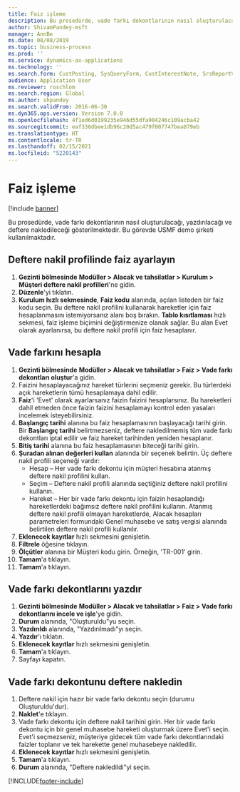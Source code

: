```yaml
---
title: Faiz işleme
description: Bu prosedürde, vade farkı dekontlarının nasıl oluşturulacağı, yazdırılacağı ve deftere nakledileceği gösterilmektedir.
author: ShivamPandey-msft
manager: AnnBe
ms.date: 08/08/2019
ms.topic: business-process
ms.prod: ''
ms.service: dynamics-ax-applications
ms.technology: ''
ms.search.form: CustPosting, SysQueryForm, CustInterestNote, SrsReportViewerForm
audience: Application User
ms.reviewer: roschlom
ms.search.region: Global
ms.author: shpandey
ms.search.validFrom: 2016-06-30
ms.dyn365.ops.version: Version 7.0.0
ms.openlocfilehash: 4f1ed6d0199235e946d55dfa904246c109acba42
ms.sourcegitcommit: eaf330dbee1db96c20d5ac479f007747bea079eb
ms.translationtype: HT
ms.contentlocale: tr-TR
ms.lasthandoff: 02/15/2021
ms.locfileid: "5220143"
---
```

# <a name="process-interest"></a>Faiz işleme

[!include [banner](../../includes/banner.md)]

Bu prosedürde, vade farkı dekontlarının nasıl oluşturulacağı, yazdırılacağı ve deftere nakledileceği gösterilmektedir. Bu görevde USMF demo şirketi kullanılmaktadır.


## <a name="set-up-interest-on-the-posting-profile"></a>Deftere nakil profilinde faiz ayarlayın
1. **Gezinti bölmesinde** **Modüller > Alacak ve tahsilatlar > Kurulum > Müşteri deftere nakil profilleri**'ne gidin.
2. **Düzenle**'yi tıklatın.
3. **Kurulum hızlı sekmesinde**, **Faiz kodu** alanında, açılan listeden bir faiz kodu seçin. Bu deftere nakil profilini kullanarak hareketler için faiz hesaplanmasını istemiyorsanız alanı boş bırakın. **Tablo kısıtlaması** hızlı sekmesi, faiz işleme biçimini değiştirmenize olanak sağlar. Bu alan Evet olarak ayarlanırsa, bu deftere nakil profili için faiz hesaplanır.  

## <a name="calculate-interest"></a>Vade farkını hesapla
1. **Gezinti bölmesinde** **Modüller > Alacak ve tahsilatlar > Faiz > Vade farkı dekontları oluştur**'a gidin.
2. Faizini hesaplayacağınız hareket türlerini seçmeniz gerekir. Bu türlerdeki açık hareketlerin tümü hesaplamaya dahil edilir.  
3. **Faiz**'i 'Evet' olarak ayarlarsanız faizin faizini hesaplarsınız. Bu hareketleri dahil etmeden önce faizin faizini hesaplamayı kontrol eden yasaları incelemek isteyebilirsiniz.  
4. **Başlangıç tarihi** alanına bu faiz hesaplamasının başlayacağı tarihi girin. Bir **Başlangıç tarihi** belirtmezseniz, deftere nakledilmemiş tüm vade farkı dekontları iptal edilir ve faiz hareket tarihinden yeniden hesaplanır.
5. **Bitiş tarihi** alanına bu faiz hesaplamasının biteceği tarihi girin.
6. **Şuradan alınan değerleri kullan** alanında bir seçenek belirtin. Üç deftere nakil profili seçeneği vardır:
    - Hesap – Her vade farkı dekontu için müşteri hesabına atanmış deftere nakil profilini kullan. 
    - Seçim – Deftere nakil profili alanında seçtiğiniz deftere nakil profilini kullanın.
    - Hareket – Her bir vade farkı dekontu için faizin hesaplandığı hareketlerdeki bağımsız deftere nakil profilini kullanın. Atanmış deftere nakil profili olmayan hareketlerde, Alacak hesapları parametreleri formundaki Genel muhasebe ve satış vergisi alanında belirtilen deftere nakil profili kullanılır.  
7. **Eklenecek kayıtlar** hızlı sekmesini genişletin.
8. **Filtrele** öğesine tıklayın.
9. **Ölçütler** alanına bir Müşteri kodu girin. Örneğin, 'TR-001' girin.
6. **Tamam**'a tıklayın.
7. **Tamam**'a tıklayın.

## <a name="print-interest-notes"></a>Vade farkı dekontlarını yazdır
1. **Gezinti bölmesinde** **Modüller > Alacak ve tahsilatlar > Faiz > Vade farkı dekontlarını incele ve işle**'ye gidin.
2. **Durum** alanında, "Oluşturuldu"yu seçin.
3. **Yazdırıldı** alanında, "Yazdırılmadı"yı seçin.
4. **Yazdır**'ı tıklatın.
5. **Eklenecek kayıtlar** hızlı sekmesini genişletin.
6. **Tamam**'a tıklayın.
7. Sayfayı kapatın.

## <a name="post-the-interest-note"></a>Vade farkı dekontunu deftere nakledin
1. Deftere nakil için hazır bir vade farkı dekontu seçin (durumu Oluşturuldu'dur).
2. **Naklet**'e tıklayın.
3. Vade farkı dekontu için deftere nakil tarihini girin. Her bir vade farkı dekontu için bir genel muhasebe hareketi oluşturmak üzere Evet'i seçin. Evet'i seçmezseniz, müşteriye gidecek tüm vade farkı dekontlarındaki faizler toplanır ve tek harekette genel muhasebeye nakledilir.  
4. **Eklenecek kayıtlar** hızlı sekmesini genişletin.
5. **Tamam**'a tıklayın.
6. **Durum** alanında, "Deftere nakledildi"yi seçin.



[!INCLUDE[footer-include](../../../includes/footer-banner.md)]